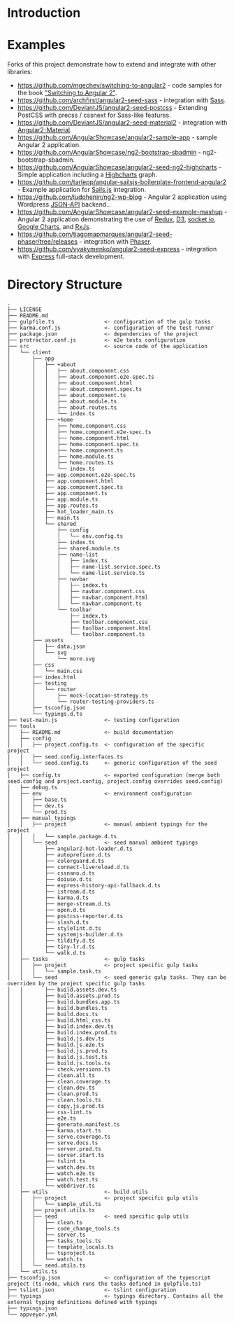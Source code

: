 # Introduction



# Examples

Forks of this project demonstrate how to extend and integrate with other libraries:

 - https://github.com/mgechev/switching-to-angular2 - code samples for the book ["Switching to Angular 2"](https://www.packtpub.com/web-development/switching-angular-2).
 - https://github.com/archfirst/angular2-seed-sass - integration with [Sass](http://sass-lang.com/).
 - https://github.com/DeviantJS/angular2-seed-postcss - Extending PostCSS with precss / cssnext for Sass-like features.
 - https://github.com/DeviantJS/angular2-seed-material2 - integration with [Angular2-Material](https://github.com/angular/material2).
 - https://github.com/AngularShowcase/angular2-sample-app - sample Angular 2 application.
 - https://github.com/AngularShowcase/ng2-bootstrap-sbadmin - ng2-bootstrap-sbadmin.
 - https://github.com/AngularShowcase/angular2-seed-ng2-highcharts - Simple application including a [Highcharts](http://www.highcharts.com) graph.
 - https://github.com/tarlepp/angular-sailsjs-boilerplate-frontend-angular2 - Example application for [Sails.js](http://sailsjs.org/) integration.
 - https://github.com/ludohenin/ng2-wp-blog - Angular 2 application using Wordpress [JSON-API](http://v2.wp-api.org) backend..
 - https://github.com/AngularShowcase/angular2-seed-example-mashup - Angular 2 application demonstrating the use of [Redux](http://redux.js.org/), [D3](https://github.com/mbostock/d3), [socket io](https://github.com/socketio), [Google Charts](https://developers.google.com/chart/), and [RxJs](https://github.com/Reactive-Extensions/RxJS).
 - https://github.com/tiagomapmarques/angular2-seed-phaser/tree/releases - integration with [Phaser](http://phaser.io/).
 - https://github.com/vyakymenko/angular2-seed-express - integration with [Express](https://expressjs.com/) full-stack development.

# Directory Structure

```
.
├── LICENSE
├── README.md
├── gulpfile.ts                <- configuration of the gulp tasks
├── karma.conf.js              <- configuration of the test runner
├── package.json               <- dependencies of the project
├── protractor.conf.js         <- e2e tests configuration
├── src                        <- source code of the application
│   └── client
│       ├── app
│       │   ├── +about
│       │   │   ├── about.component.css
│       │   │   ├── about.component.e2e-spec.ts
│       │   │   ├── about.component.html
│       │   │   ├── about.component.spec.ts
│       │   │   ├── about.component.ts
│       │   │   ├── about.module.ts
│       │   │   ├── about.routes.ts
│       │   │   └── index.ts
│       │   ├── +home
│       │   │   ├── home.component.css
│       │   │   ├── home.component.e2e-spec.ts
│       │   │   ├── home.component.html
│       │   │   ├── home.component.spec.ts
│       │   │   ├── home.component.ts
│       │   │   ├── home.module.ts
│       │   │   ├── home.routes.ts
│       │   │   └── index.ts
│       │   ├── app.component.e2e-spec.ts
│       │   ├── app.component.html
│       │   ├── app.component.spec.ts
│       │   ├── app.component.ts
│       │   ├── app.module.ts
│       │   ├── app.routes.ts
│       │   ├── hot_loader_main.ts
│       │   ├── main.ts
│       │   └── shared
│       │       ├── config
│       │       │   └── env.config.ts
│       │       ├── index.ts
│       │       ├── shared.module.ts
│       │       ├── name-list
│       │       │   ├── index.ts
│       │       │   ├── name-list.service.spec.ts
│       │       │   └── name-list.service.ts
│       │       ├── navbar
│       │       │   ├── index.ts
│       │       │   ├── navbar.component.css
│       │       │   ├── navbar.component.html
│       │       │   └── navbar.component.ts
│       │       └── toolbar
│       │           ├── index.ts
│       │           ├── toolbar.component.css
│       │           ├── toolbar.component.html
│       │           └── toolbar.component.ts
│       ├── assets
│       │   ├── data.json
│       │   └── svg
│       │       └── more.svg
│       ├── css
│       │   └── main.css
│       ├── index.html
│       ├── testing
│       │   └── router
│       │       ├── mock-location-strategy.ts
│       │       └── router-testing-providers.ts
│       ├── tsconfig.json
│       └── typings.d.ts
├── test-main.js               <- testing configuration
├── tools
│   ├── README.md              <- build documentation
│   ├── config
│   │   ├── project.config.ts  <- configuration of the specific project
│   │   ├── seed.config.interfaces.ts
│   │   └── seed.config.ts     <- generic configuration of the seed project
│   ├── config.ts              <- exported configuration (merge both seed.config and project.config, project.config overrides seed.config)
│   ├── debug.ts
│   ├── env                    <- environment configuration
│   │   ├── base.ts
│   │   ├── dev.ts
│   │   └── prod.ts
│   ├── manual_typings
│   │   ├── project            <- manual ambient typings for the project
│   │   │   └── sample.package.d.ts
│   │   └── seed               <- seed manual ambient typings
│   │       ├── angular2-hot-loader.d.ts
│   │       ├── autoprefixer.d.ts
│   │       ├── colorguard.d.ts
│   │       ├── connect-livereload.d.ts
│   │       ├── cssnano.d.ts
│   │       ├── doiuse.d.ts
│   │       ├── express-history-api-fallback.d.ts
│   │       ├── istream.d.ts
│   │       ├── karma.d.ts
│   │       ├── merge-stream.d.ts
│   │       ├── open.d.ts
│   │       ├── postcss-reporter.d.ts
│   │       ├── slash.d.ts
│   │       ├── stylelint.d.ts
│   │       ├── systemjs-builder.d.ts
│   │       ├── tildify.d.ts
│   │       ├── tiny-lr.d.ts
│   │       └── walk.d.ts
│   ├── tasks                  <- gulp tasks
│   │   ├── project            <- project specific gulp tasks
│   │   │   └── sample.task.ts
│   │   └── seed               <- seed generic gulp tasks. They can be overriden by the project specific gulp tasks
│   │       ├── build.assets.dev.ts
│   │       ├── build.assets.prod.ts
│   │       ├── build.bundles.app.ts
│   │       ├── build.bundles.ts
│   │       ├── build.docs.ts
│   │       ├── build.html_css.ts
│   │       ├── build.index.dev.ts
│   │       ├── build.index.prod.ts
│   │       ├── build.js.dev.ts
│   │       ├── build.js.e2e.ts
│   │       ├── build.js.prod.ts
│   │       ├── build.js.test.ts
│   │       ├── build.js.tools.ts
│   │       ├── check.versions.ts
│   │       ├── clean.all.ts
│   │       ├── clean.coverage.ts
│   │       ├── clean.dev.ts
│   │       ├── clean.prod.ts
│   │       ├── clean.tools.ts
│   │       ├── copy.js.prod.ts
│   │       ├── css-lint.ts
│   │       ├── e2e.ts
│   │       ├── generate.manifest.ts
│   │       ├── karma.start.ts
│   │       ├── serve.coverage.ts
│   │       ├── serve.docs.ts
│   │       ├── server.prod.ts
│   │       ├── server.start.ts
│   │       ├── tslint.ts
│   │       ├── watch.dev.ts
│   │       ├── watch.e2e.ts
│   │       ├── watch.test.ts
│   │       └── webdriver.ts
│   ├── utils                  <- build utils
│   │   ├── project            <- project specific gulp utils
│   │   │   └── sample_util.ts
│   │   ├── project.utils.ts
│   │   ├── seed               <- seed specific gulp utils
│   │   │   ├── clean.ts
│   │   │   ├── code_change_tools.ts
│   │   │   ├── server.ts
│   │   │   ├── tasks_tools.ts
│   │   │   ├── template_locals.ts
│   │   │   ├── tsproject.ts
│   │   │   └── watch.ts
│   │   └── seed.utils.ts
│   └── utils.ts
├── tsconfig.json              <- configuration of the typescript project (ts-node, which runs the tasks defined in gulpfile.ts)
├── tslint.json                <- tslint configuration
├── typings                    <- typings directory. Contains all the external typing definitions defined with typings
├── typings.json
└── appveyor.yml
```



